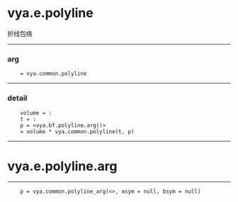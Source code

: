 # vya.e.polyline
折线包络

---
### arg
```
	= vya.common.polyline
```
---
### detail
```
	volume = :
	t = :
	p = <vya.bf.polyline.arg()>
	= volume * vya.common.polyline(t, p)
```

***
# vya.e.polyline.arg
---
```
	p = vya.common.polyline_arg(<>, asym = null, bsym = null)
```
